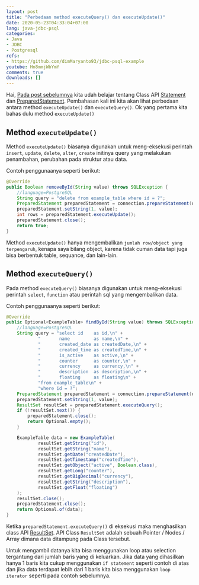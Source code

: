 ```yaml
---
layout: post
title: "Perbedaan method executeQuery() dan executeUpdate()"
date: 2020-05-23T04:33:04+07:00
lang: java-jdbc-psql
categories:
- Java
- JDBC
- Postgresql
refs: 
- https://github.com/dimMaryanto93/jdbc-psql-example
youtube: Hn8mmjWbYmY
comments: true
downloads: []
---
```


Hai, [Pada post sebelumnya]() kita udah belajar tentang Class API [Statement](https://docs.oracle.com/javase/7/docs/api/java/sql/Statement.html) dan [PreparedStatement](https://docs.oracle.com/javase/7/docs/api/java/sql/PreparedStatement.html). Pembahasan kali ini kita akan lihat perbedaan antara method `executeUpdate()` dan `executeQuery()`. Ok yang pertama kita bahas dulu method `executeUpdate()`

## Method `executeUpdate()`

Method `executeUpdate()` biasanya digunakan untuk meng-eksekusi perintah `insert`, `update`, `delete`, `alter`, `create` initinya query yang melakukan penambahan, perubahan pada struktur atau data.

Contoh penggunaanya seperti berikut:

```java
@Override
public Boolean removeById(String value) throws SQLException {
    //language=PostgreSQL
    String query = "delete from example_table where id = ?";
    PreparedStatement preparedStatement = connection.prepareStatement(query);
    preparedStatement.setString(1, value);
    int rows = preparedStatement.executeUpdate();
    preparedStatement.close();
    return true;
}
```

Method `executeUpdate()` hanya mengembalikan `jumlah row/object yang terpengaruh`, kenapa saya bilang object, karena tidak cuman data tapi juga bisa berbentuk table, sequance, dan lain-lain.

## Method `executeQuery()`

Pada method `executeQuery()` biasanya digunakan untuk meng-eksekusi perintah `select`, `function` atau perintah sql yang mengembalikan data.

Contoh penggunaanya seperti berikut:

```java
@Override
public Optional<ExampleTable> findById(String value) throws SQLException {
    //language=PostgreSQL
    String query = "select id    as id,\n" +
            "       name         as name,\n" +
            "       created_date as createdDate,\n" +
            "       created_time as createdTime,\n" +
            "       is_active    as active,\n" +
            "       counter      as counter,\n" +
            "       currency     as currency,\n" +
            "       description  as description,\n" +
            "       floating     as floating\n" +
            "from example_table\n" +
            "where id = ?";
    PreparedStatement preparedStatement = connection.prepareStatement(query);
    preparedStatement.setString(1, value);
    ResultSet resultSet = preparedStatement.executeQuery();
    if (!resultSet.next()) {
        preparedStatement.close();
        return Optional.empty();
    }

    ExampleTable data = new ExampleTable(
            resultSet.getString("id"),
            resultSet.getString("name"),
            resultSet.getDate("createdDate"),
            resultSet.getTimestamp("createdTime"),
            resultSet.getObject("active", Boolean.class),
            resultSet.getLong("counter"),
            resultSet.getBigDecimal("currency"),
            resultSet.getString("description"),
            resultSet.getFloat("floating")
    );
    resultSet.close();
    preparedStatement.close();
    return Optional.of(data);
}
```

Ketika `preparedStatement.executeQuery()` di eksekusi maka menghasilkan class API [ResultSet](https://docs.oracle.com/javase/7/docs/api/java/sql/ResultSet.html). API Class `ResultSet` adalah sebuah Pointer / Nodes / Array dimana data ditampung pada Class tersebut. 

Untuk mengambil datanya kita bisa menggunakan loop atau selection tergantung dari jumlah baris yang di keluarkan. Jika data yang dihasilkan hanya 1 baris kita cukup menggunakan `if statement` seperti contoh di atas dan jika data terdapat lebih dari 1 baris kita bisa menggunakan `loop iterator` seperti pada contoh sebelumnya.